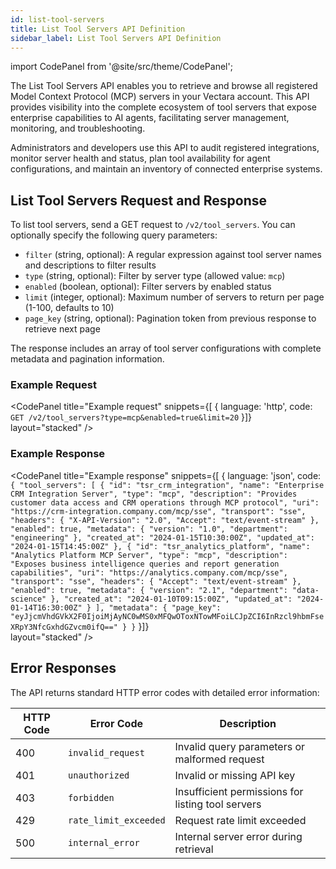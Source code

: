 ```yaml
---
id: list-tool-servers
title: List Tool Servers API Definition
sidebar_label: List Tool Servers API Definition
---
```


import CodePanel from '@site/src/theme/CodePanel';

The List Tool Servers API enables you to retrieve and browse all registered Model Context Protocol (MCP) servers in your Vectara account. This API provides visibility into the complete ecosystem of tool servers that expose enterprise capabilities to AI agents, facilitating server management, monitoring, and troubleshooting.

Administrators and developers use this API to audit registered integrations, monitor server health and status, plan tool availability for agent configurations, and maintain an inventory of connected enterprise systems.

## List Tool Servers Request and Response

To list tool servers, send a GET request to `/v2/tool_servers`. You can optionally specify the following query parameters:

- `filter` (string, optional): A regular expression against tool server names and descriptions to filter results
- `type` (string, optional): Filter by server type (allowed value: `mcp`)
- `enabled` (boolean, optional): Filter servers by enabled status
- `limit` (integer, optional): Maximum number of servers to return per page (1-100, defaults to 10)
- `page_key` (string, optional): Pagination token from previous response to retrieve next page

The response includes an array of tool server configurations with complete metadata and pagination information.

### Example Request

<CodePanel
  title="Example request"
  snippets={[
    {
      language: 'http',
      code: `GET /v2/tool_servers?type=mcp&enabled=true&limit=20`
    }]}  
  layout="stacked"
/>

### Example Response

<CodePanel
  title="Example response"
  snippets={[
    {
      language: 'json',
      code: `{
  "tool_servers": [
    {
      "id": "tsr_crm_integration",
      "name": "Enterprise CRM Integration Server",
      "type": "mcp",
      "description": "Provides customer data access and CRM operations through MCP protocol",
      "uri": "https://crm-integration.company.com/mcp/sse",
      "transport": "sse",
      "headers": {
        "X-API-Version": "2.0",
        "Accept": "text/event-stream"
      },
      "enabled": true,
      "metadata": {
        "version": "1.0",
        "department": "engineering"
      },
      "created_at": "2024-01-15T10:30:00Z",
      "updated_at": "2024-01-15T14:45:00Z"
    },
    {
      "id": "tsr_analytics_platform",
      "name": "Analytics Platform MCP Server",
      "type": "mcp",
      "description": "Exposes business intelligence queries and report generation capabilities",
      "uri": "https://analytics.company.com/mcp/sse",
      "transport": "sse",
      "headers": {
        "Accept": "text/event-stream"
      },
      "enabled": true,
      "metadata": {
        "version": "2.1",
        "department": "data-science"
      },
      "created_at": "2024-01-10T09:15:00Z",
      "updated_at": "2024-01-14T16:30:00Z"
    }
  ],
  "metadata": {
    "page_key": "eyJjcmVhdGVkX2F0IjoiMjAyNC0wMS0xMFQwOToxNTowMFoiLCJpZCI6InRzcl9hbmFseXRpY3NfcGxhdGZvcm0ifQ=="
  }
}`
    }]}  
  layout="stacked"
/>

## Error Responses

The API returns standard HTTP error codes with detailed error information:

| HTTP Code | Error Code | Description |
|-----------|------------|-------------|
| 400 | `invalid_request` | Invalid query parameters or malformed request |
| 401 | `unauthorized` | Invalid or missing API key |
| 403 | `forbidden` | Insufficient permissions for listing tool servers |
| 429 | `rate_limit_exceeded` | Request rate limit exceeded |
| 500 | `internal_error` | Internal server error during retrieval |